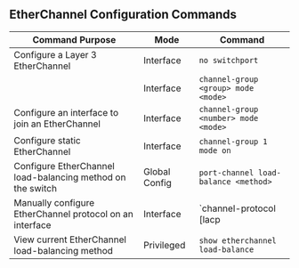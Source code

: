 ## EtherChannel Configuration Commands

| Command Purpose                                                  | Mode           | Command                                              |
|------------------------------------------------------------------|----------------|-------------------------------------------------------|
| Configure a Layer 3 EtherChannel                                 | Interface      | `no switchport`                                      |
|                                                                  | Interface      | `channel-group <group> mode <mode>`                  |
| Configure an interface to join an EtherChannel                   | Interface      | `channel-group <number> mode <mode>`                 |
| Configure static EtherChannel                                    | Interface      | `channel-group 1 mode on`                            |
| Configure EtherChannel load-balancing method on the switch       | Global Config  | `port-channel load-balance <method>`                 |
| Manually configure EtherChannel protocol on an interface         | Interface      | `channel-protocol [lacp | pagp]`                     |
| View current EtherChannel load-balancing method                  | Privileged     | `show etherchannel load-balance`                     |
